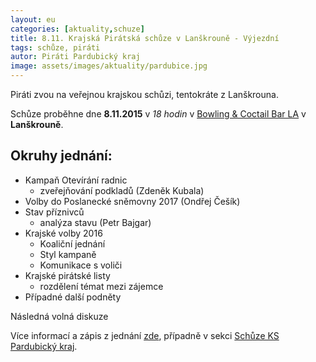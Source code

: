 ```yaml
---
layout: eu
categories: [aktuality,schuze]
title: 8.11. Krajská Pirátská schůze v Lanškrouně - Výjezdní
tags: schůze, piráti
autor: Piráti Pardubický kraj
image: assets/images/aktuality/pardubice.jpg
---
```

Piráti zvou na veřejnou krajskou schůzi, tentokráte z Lanškrouna.

Schůze proběhne dne __8.11.2015__ v _18 hodin_ v [Bowling & Coctail Bar LA][1] v __Lanškrouně__. 

Okruhy jednání:
---------------
* Kampaň Otevírání radnic
  * zveřejňování podkladů (Zdeněk Kubala)
* Volby do Poslanecké sněmovny 2017 (Ondřej Češík)
* Stav příznivců
  * analýza stavu (Petr Bajgar)
* Krajské volby 2016
  * Koaliční jednání
  * Styl kampaně
  * Komunikace s voliči
* Krajské pirátské listy
  * rozdělení témat mezi zájemce
* Případné další podněty

Následná volná diskuze

Více informací a zápis z jednání [zde][2], případně v sekci [Schůze KS Pardubický kraj][3].

[1]: http://www.sportcentrumla.cz/bowling.php?sub_page=6
[2]: https://forum.pirati.cz/pardubicky-kraj-f85/krajska-schuze-lanskroun-8-11-t31180.html
[3]: https://forum.pirati.cz/schuze-ks-pardubicky-kraj-f788/
